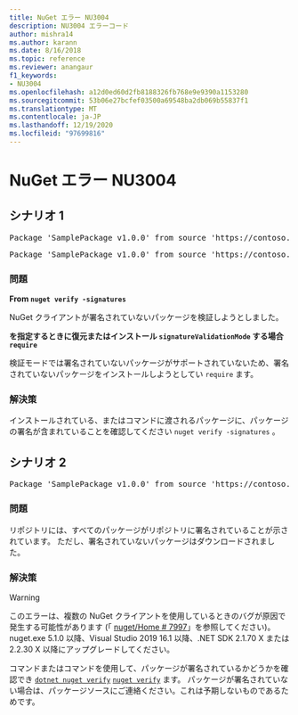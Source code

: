 ```yaml
---
title: NuGet エラー NU3004
description: NU3004 エラーコード
author: mishra14
ms.author: karann
ms.date: 8/16/2018
ms.topic: reference
ms.reviewer: anangaur
f1_keywords:
- NU3004
ms.openlocfilehash: a12d0ed60d2fb8188326fb768e9e9390a1153280
ms.sourcegitcommit: 53b06e27bcfef03500a69548ba2db069b55837f1
ms.translationtype: MT
ms.contentlocale: ja-JP
ms.lasthandoff: 12/19/2020
ms.locfileid: "97699816"
---
```

# <a name="nuget-error-nu3004"></a>NuGet エラー NU3004

## <a name="scenario-1"></a>シナリオ 1

<pre>Package 'SamplePackage v1.0.0' from source 'https://contoso.com/index.json': The package is not signed.</pre>
<pre>Package 'SamplePackage v1.0.0' from source 'https://contoso.com/index.json': signatureValidationMode is set to require, so packages are allowed only if signed by trusted signers; however, this package is unsigned.</pre>

### <a name="issue"></a>問題

**From `nuget verify -signatures`**

NuGet クライアントが署名されていないパッケージを検証しようとしました。

**を指定するときに復元またはインストール `signatureValidationMode` する場合 `require`**

検証モードでは署名されていないパッケージがサポートされていないため、署名されていないパッケージをインストールしようとしてい `require` ます。

### <a name="solution"></a>解決策

インストールされている、またはコマンドに渡されるパッケージに、パッケージの署名が含まれていることを確認してください `nuget verify -signatures` 。

## <a name="scenario-2"></a>シナリオ 2

<pre>Package 'SamplePackage v1.0.0' from source 'https://contoso.com/index.json': This repository indicated that all its packages are repository signed; however, this package is unsigned.</pre>

### <a name="issue"></a>問題

リポジトリには、すべてのパッケージがリポジトリに署名されていることが示されています。 ただし、署名されていないパッケージはダウンロードされました。

### <a name="solution"></a>解決策

> [!Warning]
> このエラーは、複数の NuGet クライアントを使用しているときのバグが原因で発生する可能性があります (「 [nuget/Home # 7997](https://github.com/NuGet/Home/issues/7997)」を参照してください)。 nuget.exe 5.1.0 以降、Visual Studio 2019 16.1 以降、.NET SDK 2.1.70 X または 2.2.30 X 以降にアップグレードしてください。

コマンドまたはコマンドを使用して、パッケージが署名されているかどうかを確認でき [`dotnet nuget verify`](/dotnet/core/tools/dotnet-nuget-verify.md) [`nuget verify`](../cli-reference/cli-ref-verify.md) ます。 パッケージが署名されていない場合は、パッケージソースにご連絡ください。これは予期しないものであるためです。

